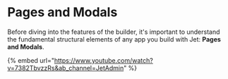 # Pages and Modals

Before diving into the features of the builder, it's important to understand the fundamental structural elements of any app you build with Jet: **Pages and Modals**.

{% embed url="https://www.youtube.com/watch?v=7382TbvzzRs&ab_channel=JetAdmin" %}
